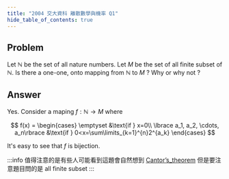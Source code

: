 ```yaml
---
title: "2004 交大資科 離散數學與機率 Q1"
hide_table_of_contents: true
---
```


## Problem

Let $\mathbb{N}$ be the set of all nature numbers. Let $M$ be the set of all finite subset of $\mathbb{N}$. Is there a one-one, onto mapping from $\mathbb{N}$ to $M$ ? Why or why not ?

## Answer 

Yes. Consider a maping $f:\mathbb{N}\to M$ where 

$$
f(x) = \begin{cases}
   \emptyset &\text{if } x=0\\
   \lbrace a_1, a_2, \cdots, a_n\rbrace &\text{if } 0<x=\sum\limits_{k=1}^{n}2^{a_k}
\end{cases}
$$

It's easy to see that $f$ is bijection.

:::info
值得注意的是有些人可能看到這題會自然想到 [Cantor’s_theorem](https://en.wikipedia.org/wiki/Cantor%27s_theorem) 但是要注意題目問的是 all finite subset
:::